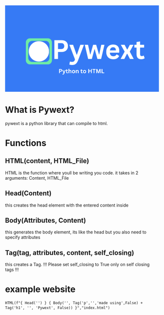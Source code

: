 ![Pywext](9AAB9E90-14FC-4C16-A26B-2E2A690C6996.jpeg)

# What is Pywext?
pywext is a python library that can compile to html.

# Functions

## HTML(content, HTML_File)
HTML is the function where youll be writing you code.
it takes in 2 arguments: Content, HTML_File

## Head(Content)
this creates the head element with the entered content inside

## Body(Attributes, Content)
this generates the body element, its like the head but you also need to specify attributes

## Tag(tag, attributes, content, self_closing)
this creates a Tag. !!! Please set self_closing to True only on self closing tags !!!

# example website

    HTML(f"{ Head('') } { Body('', Tag('p','','made using',False) + Tag('h1', '', 'Pywext', False)) }","index.html")
